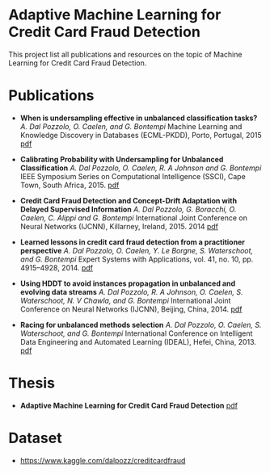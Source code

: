 # Adaptive Machine Learning for Credit Card Fraud Detection

This project list all publications and resources on the topic of Machine Learning for Credit Card Fraud Detection.


# Publications

* **When is undersampling effective in unbalanced classification tasks?**
  *A. Dal Pozzolo, O. Caelen, and G. Bontempi* 
  Machine Learning and Knowledge Discovery in Databases (ECML-PKDD), Porto, Portugal, 2015 
  [pdf](http://www.ulb.ac.be//di/map/adalpozz/pdf/ECML_under_v4.pdf)

* **Calibrating Probability with Undersampling for Unbalanced Classification**
  *A. Dal Pozzolo, O. Caelen, R. A Johnson and G. Bontempi* 
  IEEE Symposium Series on Computational Intelligence (SSCI), Cape Town, South Africa, 2015.
  [pdf](http://www.ulb.ac.be//di/map/adalpozz/pdf/SSCI_calib_final_noCC.pdf)


* **Credit Card Fraud Detection and Concept-Drift Adaptation with Delayed Supervised Information**
  *A. Dal Pozzolo, G. Boracchi, O. Caelen, C. Alippi and G. Bontempi* 
  International Joint Conference on Neural Networks (IJCNN), Killarney, Ireland, 2015. 2014
  [pdf](http://www.ulb.ac.be//di/map/adalpozz/pdf/IJCNN2015_final.pdf)

* **Learned lessons in credit card fraud detection from a practitioner perspective**
  *A. Dal Pozzolo, O. Caelen, Y. Le Borgne, S. Waterschoot, and G. Bontempi* 
  Expert Systems with Applications, vol. 41, no. 10, pp. 4915–4928, 2014.
  [pdf](hhttp://www.ulb.ac.be//di/map/adalpozz/pdf/FraudDetectionPaper_8.pdf)

* **Using HDDT to avoid instances propagation in unbalanced and evolving data streams**
  *A. Dal Pozzolo, R. A Johnson, O. Caelen, S. Waterschoot, N. V Chawla, and G. Bontempi*
  International Joint Conference on Neural Networks (IJCNN), Beijing, China, 2014.
  [pdf](http://www.ulb.ac.be//di/map/adalpozz/pdf/HDDTstream_WCCI2014.pdf)

* **Racing for unbalanced methods selection**
  *A. Dal Pozzolo, O. Caelen, S. Waterschoot, and G. Bontempi*
  International Conference on Intelligent Data Engineering and Automated Learning (IDEAL), Hefei, China, 2013. 
  [pdf](http://www.ulb.ac.be//di/map/adalpozz/pdf/Racing_unbalanced_IDEAL.pdf)

# Thesis

* **Adaptive Machine Learning for Credit Card Fraud Detection**
  [pdf](https://dalpozz.github.io/static/pdf/Dalpozzolo2015PhD.pdf)


# Dataset

* https://www.kaggle.com/dalpozz/creditcardfraud




